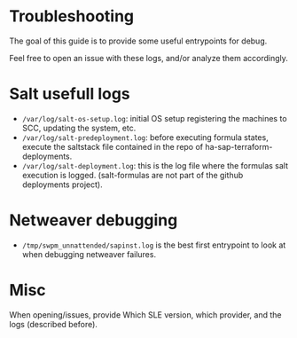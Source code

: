# Troubleshooting

The goal of this guide is to provide some useful entrypoints for debug.


Feel free to open an issue with these logs, and/or analyze them accordingly.


# Salt usefull logs

- `/var/log/salt-os-setup.log`:  initial OS setup registering the machines to SCC, updating the system, etc.
- `/var/log/salt-predeployment.log`:  before executing formula states, execute the saltstack file contained in the repo of ha-sap-terraform-deployments.
- `/var/log/salt-deployment.log`: this is the log file where the formulas salt execution is logged. (salt-formulas are not part of the github deployments project).


# Netweaver debugging

- `/tmp/swpm_unnattended/sapinst.log` is the best first entrypoint to look at when debugging netweaver failures.


# Misc

When opening/issues, provide Which SLE version, which provider, and the logs (described before).
